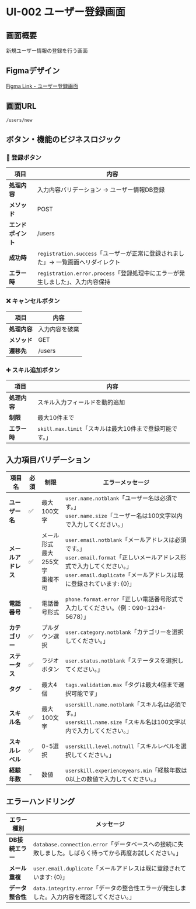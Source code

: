 # UI-002 ユーザー登録画面

## 画面概要
新規ユーザー情報の登録を行う画面

## Figmaデザイン
[Figma Link - ユーザー登録画面](https://www.figma.com/design/szDag0REKFtqkQv6xr2YUR/Untitled?node-id=4-54&t=Dqkggu8WweYe6DpS-1)

## 画面URL
`/users/new`

## ボタン・機能のビジネスロジック

### 💾 登録ボタン
| 項目 | 内容 |
|------|------|
| **処理内容** | 入力内容バリデーション → ユーザー情報DB登録 |
| **メソッド** | POST |
| **エンドポイント** | /users |
| **成功時** | `registration.success`「ユーザーが正常に登録されました」→ 一覧画面へリダイレクト |
| **エラー時** | `registration.error.process`「登録処理中にエラーが発生しました」、入力内容保持 |

### ❌ キャンセルボタン
| 項目 | 内容 |
|------|------|
| **処理内容** | 入力内容を破棄 |
| **メソッド** | GET |
| **遷移先** | /users |

### ➕ スキル追加ボタン
| 項目 | 内容 |
|------|------|
| **処理内容** | スキル入力フィールドを動的追加 |
| **制限** | 最大10件まで |
| **エラー時** | `skill.max.limit`「スキルは最大10件まで登録可能です。」 |


## 入力項目バリデーション

| 項目名 | 必須 | 制限 | エラーメッセージ |
|--------|------|------|-----------------|
| **ユーザー名** | ✅ | 最大100文字 | `user.name.notblank`「ユーザー名は必須です。」<br>`user.name.size`「ユーザー名は100文字以内で入力してください。」 |
| **メールアドレス** | ✅ | メール形式<br>最大255文字<br>重複不可 | `user.email.notblank`「メールアドレスは必須です。」<br>`user.email.format`「正しいメールアドレス形式で入力してください。」<br>`user.email.duplicate`「メールアドレスは既に登録されています: {0}」 |
| **電話番号** | - | 電話番号形式 | `phone.format.error`「正しい電話番号形式で入力してください。（例：090-1234-5678）」 |
| **カテゴリー** | ✅ | プルダウン選択 | `user.category.notblank`「カテゴリーを選択してください。」 |
| **ステータス** | ✅ | ラジオボタン | `user.status.notblank`「ステータスを選択してください。」 |
| **タグ** | - | 最大4個 | `tags.validation.max`「タグは最大4個まで選択可能です」 |
| **スキル名** | ✅ | 最大100文字 | `userskill.name.notblank`「スキル名は必須です。」<br>`userskill.name.size`「スキル名は100文字以内で入力してください。」 |
| **スキルレベル** | ✅ | 0-5選択 | `userskill.level.notnull`「スキルレベルを選択してください。」 |
| **経験年数** | - | 数値 | `userskill.experienceyears.min`「経験年数は0以上の数値で入力してください。」 |

## エラーハンドリング
| エラー種別 | メッセージ |
|------------|-----------|
| **DB接続エラー** | `database.connection.error`「データベースへの接続に失敗しました。しばらく待ってから再度お試しください。」 |
| **メール重複** | `user.email.duplicate`「メールアドレスは既に登録されています: {0}」 |
| **データ整合性** | `data.integrity.error`「データの整合性エラーが発生しました。入力内容を確認してください。」 |